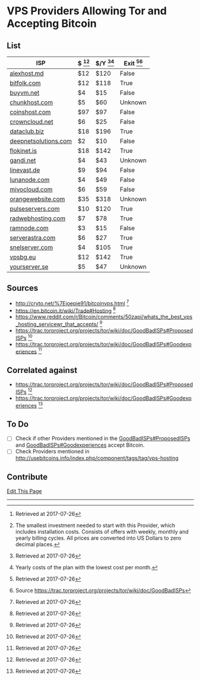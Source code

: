 # VPS Providers Allowing Tor and Accepting Bitcoin

## List

ISP | $ [^1][^2] | $/Y [^1][^3] | Exit [^1][^4]
--- | --- | --- | ---
[alexhost.md](https://alexhost.md) | $12 | $120 | False
[bitfolk.com](https://bitfolk.com) | $12 | $118 | True
[buyvm.net](https://buyvm.net) | $4 | $15 | False
[chunkhost.com](https://chunkhost.com) | $5 | $60 | Unknown
[coinshost.com](https://coinshost.com) | $97 | $97 | False
[crowncloud.net](https://crowncloud.net) | $6 | $25 | False
[dataclub.biz](https://dataclub.biz) | $18 | $196 | True
[deepnetsolutions.com](https://deepnetsolutions.com) | $2 | $10 | False
[flokinet.is](https://flokinet.is) | $18 | $142 | True
[gandi.net](https://gandi.net) | $4 | $43 | Unknown
[linevast.de](https://linevast.de) | $9 | $94 | False
[lunanode.com](https://lunanode.com) | $4 | $49 | False
[mivocloud.com](https://mivocloud.com) | $6 | $59 | False
[orangewebsite.com](https://orangewebsite.com) | $35 | $318 | Unknown
[pulseservers.com](https://pulseservers.com) | $10 | $120 | True
[radwebhosting.com](https://radwebhosting.com) | $7 | $78 | True
[ramnode.com](https://ramnode.com) | $3 | $15 | False
[serverastra.com](https://serverastra.com) | $6 | $27 | True
[snelserver.com](https://snelserver.com) | $4 | $105 | True
[vpsbg.eu](https://vpsbg.eu) | $12 | $142 | True
[yourserver.se](https://yourserver.se) | $5 | $47 | Unknown

## Sources
* http://cryto.net/%7Ejoepie91/bitcoinvps.html [^1]
* https://en.bitcoin.it/wiki/Trade#Hosting [^1]
* https://www.reddit.com/r/Bitcoin/comments/50zapi/whats_the_best_vps_hosting_servicewr_that_accepts/ [^1]
* https://trac.torproject.org/projects/tor/wiki/doc/GoodBadISPs#ProposedISPs [^1]
* https://trac.torproject.org/projects/tor/wiki/doc/GoodBadISPs#Goodexperiences [^1]


## Correlated against
* https://trac.torproject.org/projects/tor/wiki/doc/GoodBadISPs#ProposedISPs [^1]
* https://trac.torproject.org/projects/tor/wiki/doc/GoodBadISPs#Goodexperiences [^1]

## To Do
- [ ] Check if other Providers mentioned in the [GoodBadISPs#ProposedISPs](https://trac.torproject.org/projects/tor/wiki/doc/GoodBadISPs#ProposedISPs) and [GoodBadISPs#Goodexperiences](https://trac.torproject.org/projects/tor/wiki/doc/GoodBadISPs#Goodexperiences) accept Bitcoin.
- [ ] Check Providers mentioned in http://usebitcoins.info/index.php/component/tags/tag/vps-hosting

## Contribute
[Edit This Page](https://github.com/torbitcoinvps/torbitcoinvps.github.io/blob/master/index.md)

___

[^1]: Retrieved at 2017-07-26

[^2]: The smallest investment needed to start with this Provider, which includes installation costs. Consists of offers with weekly, monthly and yearly billing cycles. All prices are converted into US Dollars to zero decimal places.

[^3]: Yearly costs of the plan with the lowest cost per month.

[^4]: Source https://trac.torproject.org/projects/tor/wiki/doc/GoodBadISPs
